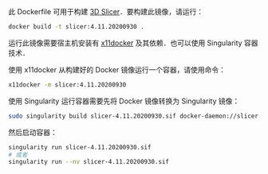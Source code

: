 此 Dockerfile 可用于构建 [3D Slicer](https://slicer.org)．要构建此镜像，请运行：

```bash
docker build -t slicer:4.11.20200930 .
```

运行此镜像需要宿主机安装有 [x11docker](https://github.com/mviereck/x11docker) 及其依赖．也可以使用 Singularity 容器技术．

使用 x11docker 从构建好的 Docker 镜像运行一个容器，请使用命令：

```bash
x11docker -m slicer:4.11.20200930
```

使用 Singularity 运行容器需要先将 Docker 镜像转换为 Singularity 镜像：

```bash
sudo singularity build slicer-4.11.20200930.sif docker-daemon://slicer:4.11.20200930
```

然后启动容器：

```bash
singularity run slicer-4.11.20200930.sif
# 或者
singularity run --nv slicer-4.11.20200930.sif
```
